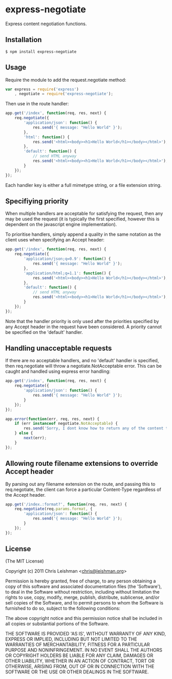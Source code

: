 
# express-negotiate

  Express content negotiation functions.

## Installation

    $ npm install express-negotiate

## Usage

Require the module to add the request.negotiate method:

```javascript
var express = require('express')
    , negotiate = require('express-negotiate');
```

Then use in the route handler:

```javascript
app.get('/index', function(req, res, next) {
    req.negotiate({
        'application/json': function() {
            res.send('{ message: "Hello World" }');
        },
        'html': function() {
            res.send('<html><body><h1>Hello World</h1></body></html>');
        },
        'default': function() {
            // send HTML anyway
            res.send('<html><body><h1>Hello World</h1></body></html>');
        }
    });
});
```

Each handler key is either a full mimetype string, or a file extension string.

## Specifiying priority

When multiple handlers are acceptable for satisfying the request, then any may
be used the request (it is typically the first specified, however this is
dependent on the javascript engine implementation).

To prioritise handlers, simply append a quality in the same notation as the
client uses when specifying an Accept header:

```javascript
app.get('/index', function(req, res, next) {
    req.negotiate({
        'application/json;q=0.9': function() {
            res.send('{ message: "Hello World" }');
        },
        'application/html;q=1.1': function() {
            res.send('<html><body><h1>Hello World</h1></body></html>');
        },
        'default': function() {
            // send HTML anyway
            res.send('<html><body><h1>Hello World</h1></body></html>');
        }
    });
});
```

Note that the handler priority is only used after the priorities specified
by any Accept header in the request have been considered.  A priority cannot be
specified on the 'default' handler.

## Handling unacceptable requests

If there are no acceptable handlers, and no 'default' handler is specified,
then req.negotiate will throw a negotiate.NotAcceptable error.  This can be
caught and handled using express error handling:

```javascript
app.get('/index', function(req, res, next) {
    req.negotiate({
        'application/json': function() {
            res.send('{ message: "Hello World" }');
        }
    });
});

app.error(function(err, req, res, next) {
    if (err instanceof negotiate.NotAcceptable) {
        res.send('Sorry, I dont know how to return any of the content types requested', 406);
    } else {
        next(err);
    }
});
```


## Allowing route filename extensions to override Accept header

By parsing out any filename extension on the route, and passing
this to req.negotiate, the client can force a particular
Content-Type regardless of the Accept header.

```javascript
app.get('/index.:format?', function(req, res, next) {
    req.negotiate(req.params.format, {
        'application/json': function() {
            res.send('{ message: "Hello World" }');
        }
    });
});
```


## License 

(The MIT License)

Copyright (c) 2011 Chris Leishman &lt;chris@leishman.org&gt;

Permission is hereby granted, free of charge, to any person obtaining
a copy of this software and associated documentation files (the
'Software'), to deal in the Software without restriction, including
without limitation the rights to use, copy, modify, merge, publish,
distribute, sublicense, and/or sell copies of the Software, and to
permit persons to whom the Software is furnished to do so, subject to
the following conditions:

The above copyright notice and this permission notice shall be
included in all copies or substantial portions of the Software.

THE SOFTWARE IS PROVIDED 'AS IS', WITHOUT WARRANTY OF ANY KIND,
EXPRESS OR IMPLIED, INCLUDING BUT NOT LIMITED TO THE WARRANTIES OF
MERCHANTABILITY, FITNESS FOR A PARTICULAR PURPOSE AND NONINFRINGEMENT.
IN NO EVENT SHALL THE AUTHORS OR COPYRIGHT HOLDERS BE LIABLE FOR ANY
CLAIM, DAMAGES OR OTHER LIABILITY, WHETHER IN AN ACTION OF CONTRACT,
TORT OR OTHERWISE, ARISING FROM, OUT OF OR IN CONNECTION WITH THE
SOFTWARE OR THE USE OR OTHER DEALINGS IN THE SOFTWARE.
